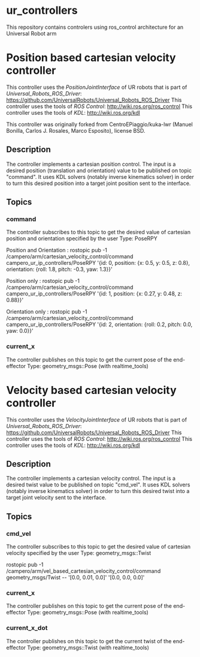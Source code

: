 # ur_controllers
This repository contains controlers using ros_control architecture for an Universal Robot arm

# Position based cartesian velocity controller

This controller uses the *PositionJointInterface* of UR robots that is part of *Universal_Robots_ROS_Driver*: https://github.com/UniversalRobots/Universal_Robots_ROS_Driver
This controller uses the tools of *ROS Control*: http://wiki.ros.org/ros_control
This controller uses the tools of *KDL*: http://wiki.ros.org/kdl

This controller was originally forked from CentroEPiaggio/kuka-lwr (Manuel Bonilla, Carlos J. Rosales, Marco Esposito), license BSD.

## Description

The controller implements a cartesian position control. The input is a desired position (translation and orientation) value to be published on topic "command".
It uses KDL solvers (notably inverse kinematics solver) in order to turn this desired position into a target joint position sent to the interface.

## Topics

### command
The controller subscribes to this topic to get the desired value of cartesian position and orientation specified by the user
Type: PoseRPY

Position and Orientation :
rostopic pub -1 /campero/arm/cartesian_velocity_control/command  campero_ur_ip_controllers/PoseRPY '{id: 0, position: {x: 0.5, y: 0.5, z: 0.8}, orientation: {roll: 1.8, pitch: -0.3, yaw: 1.3}}'

Position only :
rostopic pub -1 /campero/arm/cartesian_velocity_control/command  campero_ur_ip_controllers/PoseRPY '{id: 1, position: {x: 0.27, y: 0.48, z: 0.88}}'

Orientation only :
rostopic pub -1 /campero/arm/cartesian_velocity_control/command  campero_ur_ip_controllers/PoseRPY '{id: 2, orientation: {roll: 0.2, pitch: 0.0, yaw: 0.0}}'

### current_x
The controller publishes on this topic to get the current pose of the end-effector
Type: geometry_msgs::Pose (with realtime_tools)

# Velocity based cartesian velocity controller

This controller uses the *VelocityJointInterface* of UR robots that is part of *Universal_Robots_ROS_Driver*: https://github.com/UniversalRobots/Universal_Robots_ROS_Driver
This controller uses the tools of *ROS Control*: http://wiki.ros.org/ros_control
This controller uses the tools of *KDL*: http://wiki.ros.org/kdl

## Description

The controller implements a cartesian velocity control. The input is a desired twist value to be published on topic "cmd_vel".
It uses KDL solvers (notably inverse kinematics solver) in order to turn this desired twist into a target joint velocity sent to the interface.

## Topics

### cmd_vel
The controller subscribes to this topic to get the desired value of cartesian velocity specified by the user
Type: geometry_msgs::Twist

rostopic pub -1 /campero/arm/vel_based_cartesian_velocity_control/command geometry_msgs/Twist -- '[0.0, 0.01, 0.0]' '[0.0, 0.0, 0.0]'

### current_x
The controller publishes on this topic to get the current pose of the end-effector
Type: geometry_msgs::Pose (with realtime_tools)

### current_x_dot
The controller publishes on this topic to get the current twist of the end-effector
Type: geometry_msgs::Twist (with realtime_tools)
